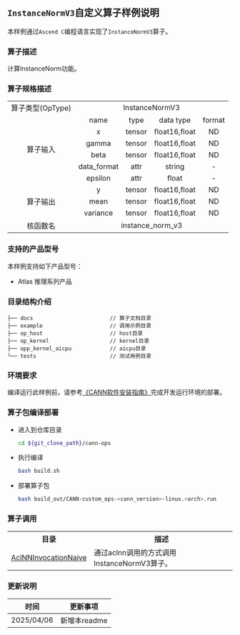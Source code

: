 ## `InstanceNormV3`自定义算子样例说明 
本样例通过`Ascend C`编程语言实现了`InstanceNormV3`算子。

### 算子描述
计算InstanceNorm功能。

### 算子规格描述

<table>
<tr><td rowspan="1" align="center">算子类型(OpType)</td><td colspan="4" align="center">InstanceNormV3</td></tr>
</tr>
<tr><td rowspan="6" align="center">算子输入</td><td align="center">name</td><td align="center">type</td><td align="center">data type</td><td align="center">format</td></tr>
<tr><td align="center">x</td><td align="center">tensor</td><td align="center">float16,float</td><td align="center">ND</td></tr>
<tr><td align="center">gamma</td><td align="center">tensor</td><td align="center">float16,float</td><td align="center">ND</td></tr>
<tr><td align="center">beta</td><td align="center">tensor</td><td align="center">float16,float</td><td align="center">ND</td></tr>
<tr><td align="center">data_format</td><td align="center">attr</td><td align="center">string</td><td align="center">-</td></tr>
<tr><td align="center">epsilon</td><td align="center">attr</td><td align="center">float</td><td align="center">-</td></tr>
</tr>
</tr>
<tr><td rowspan="3" align="center">算子输出</td><td align="center">y</td><td align="center">tensor</td><td align="center">float16,float</td><td align="center">ND</td></tr>
<tr><td align="center">mean</td><td align="center">tensor</td><td align="center">float16,float</td><td align="center">ND</td></tr>
<tr><td align="center">variance</td><td align="center">tensor</td><td align="center">float16,float</td><td align="center">ND</td></tr>
</tr>
<tr><td rowspan="1" align="center">核函数名</td><td colspan="4" align="center">instance_norm_v3</td></tr>
</table>

### 支持的产品型号
本样例支持如下产品型号：
- Atlas 推理系列产品

### 目录结构介绍
```
├── docs                        // 算子文档目录
├── example                     // 调用示例目录
├── op_host                     // host目录
├── op_kernel                   // kernel目录
├── opp_kernel_aicpu            // aicpu目录
└── tests                       // 测试用例目录
```

### 环境要求
编译运行此样例前，请参考[《CANN软件安装指南》](https://hiascend.com/document/redirect/CannCommunityInstSoftware)完成开发运行环境的部署。

### 算子包编译部署
  - 进入到仓库目录

    ```bash
    cd ${git_clone_path}/cann-ops
    ```

  - 执行编译

    ```bash
    bash build.sh
    ```

  - 部署算子包

    ```bash
    bash build_out/CANN-custom_ops-<cann_version>-linux.<arch>.run
    ```
### 算子调用
<table>
    <th>目录</th><th>描述</th>
    <tr>
        <td><a href="./examples/AclNNInvocationNaive"> AclNNInvocationNaive</td><td>通过aclnn调用的方式调用InstanceNormV3算子。</td>
    </tr>
</table>

### 更新说明
| 时间 | 更新事项 |
|----|------|
| 2025/04/06 | 新增本readme |